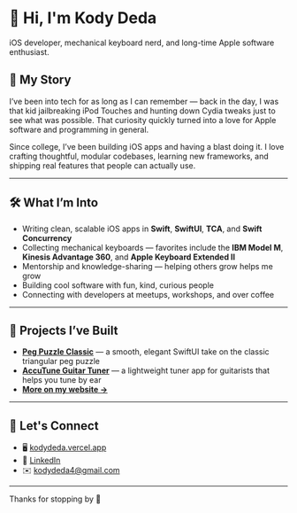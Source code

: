 # 👋 Hi, I'm Kody Deda

iOS developer, mechanical keyboard nerd, and long-time Apple software enthusiast.

## 🧠 My Story

I’ve been into tech for as long as I can remember — back in the day, I was that kid jailbreaking iPod Touches and hunting down Cydia tweaks just to see what was possible. That curiosity quickly turned into a love for Apple software and programming in general.

Since college, I’ve been building iOS apps and having a blast doing it. I love crafting thoughtful, modular codebases, learning new frameworks, and shipping real features that people can actually use.

---

## 🛠 What I’m Into

- Writing clean, scalable iOS apps in **Swift**, **SwiftUI**, **TCA**, and **Swift Concurrency**
- Collecting mechanical keyboards — favorites include the **IBM Model M**, **Kinesis Advantage 360**, and **Apple Keyboard Extended II**
- Mentorship and knowledge-sharing — helping others grow helps me grow
- Building cool software with fun, kind, curious people
- Connecting with developers at meetups, workshops, and over coffee

---

## 🧩 Projects I’ve Built

- [**Peg Puzzle Classic**](https://apps.apple.com/us/app/peg-puzzle-classic/id6469359729) — a smooth, elegant SwiftUI take on the classic triangular peg puzzle
- [**AccuTune Guitar Tuner**](https://apps.apple.com/us/app/accutune-guitar-tuner/id6472688914) — a lightweight tuner app for guitarists that helps you tune by ear
- [**More on my website →**](https://kodydeda.vercel.app)

---

## 🤝 Let's Connect

- 🖥 [kodydeda.vercel.app](https://kodydeda.vercel.app)
- 💼 [LinkedIn](https://www.linkedin.com/company/wilmingtonio)
- ✉️ kodydeda4@gmail.com

---

Thanks for stopping by 👋
